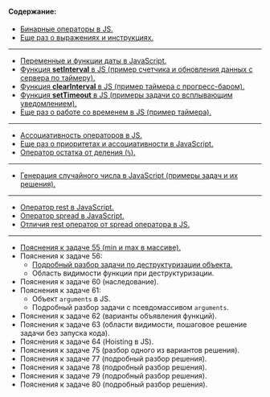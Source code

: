 #### Содержание:

- [Бинарные операторы в JS.](https://github.com/JcoderPaul/JS_LS_GREEN_BOOK/blob/master/Js_ls_tasks/DOC/BinaryOperators/JavaScriptBinaryOperators.md)
- [Еще раз о выражениях и инструкциях.](https://github.com/JcoderPaul/JS_LS_GREEN_BOOK/blob/master/Js_ls_tasks/DOC/ExpressionAndStatement/ExpressionAndStatementInJS.md)
---
- [Переменные и функции даты в JavaScript.](https://github.com/JcoderPaul/JS_LS_GREEN_BOOK/blob/master/Js_ls_tasks/DOC/DateTimeAPI/JavaScriptDateAPI.md)
- [Функция **setInterval** в JS (пример счетчика и обновления данных с сервера по таймеру).](https://github.com/JcoderPaul/JS_LS_GREEN_BOOK/blob/master/Js_ls_tasks/DOC/TimeFunction/JavaScriptSetInterval.md)
- [Функция **clearInterval** в JS (пример таймера с прогресс-баром).](https://github.com/JcoderPaul/JS_LS_GREEN_BOOK/blob/master/Js_ls_tasks/DOC/TimeFunction/JavaScriptClearInterval.md)
- [Функция **setTimeout** в JS (примеры задачи со всплывающим уведомлением).](https://github.com/JcoderPaul/JS_LS_GREEN_BOOK/blob/master/Js_ls_tasks/DOC/TimeFunction/JavaScriptSetTimeout.md)
- [Еще раз о работе со временем в JS (пример таймера).](https://github.com/JcoderPaul/JS_LS_GREEN_BOOK/blob/master/Js_ls_tasks/DOC/DateTimeAPI/TimeOnJS.md)
---
- [Ассоциативность операторов в JS.](https://github.com/JcoderPaul/JS_LS_GREEN_BOOK/blob/master/Js_ls_tasks/DOC/PriorityAndAssociativity/CheckOperatorAssociativity.md)
- [Еще раз о приоритетах и ассоциативности в JavaScript.](https://github.com/JcoderPaul/JS_LS_GREEN_BOOK/blob/master/Js_ls_tasks/DOC/PriorityAndAssociativity/PrecedenceAssociativityInJS.md)
- [Оператор остатка от деления (`%`).](https://github.com/JcoderPaul/JS_LS_GREEN_BOOK/blob/master/Js_ls_tasks/DOC/PriorityAndAssociativity/PriorityAssociativityRemainderOperator.md)
---
- [Генерация случайного числа в JavaScript (примеры задач и их решения).](https://github.com/JcoderPaul/JS_LS_GREEN_BOOK/blob/master/Js_ls_tasks/DOC/RandomNumberGenerator/JSRandomNumGen.md)
---
- [Оператор rest в JavaScript.](https://github.com/JcoderPaul/JS_LS_GREEN_BOOK/blob/master/Js_ls_tasks/DOC/RestAndSpredOperatorsOnJS/JavaScriptRestOperator.md)
- [Оператор spread в JavaScript.](https://github.com/JcoderPaul/JS_LS_GREEN_BOOK/blob/master/Js_ls_tasks/DOC/RestAndSpredOperatorsOnJS/SpredOperatorOnJavaScript.md)
- [Отличия rest оператор от spread оператора в JS.](https://github.com/JcoderPaul/JS_LS_GREEN_BOOK/blob/master/Js_ls_tasks/DOC/RestAndSpredOperatorsOnJS/DifferenceBetweenRestAndSpredOperatorOnJS.md)
---
- [Пояснения к задаче 55 (min и max в массиве).](./55_Task_Explanations/55_Task_extra_explanations.md)
- Пояснения к задаче 56:
  - [Подробный разбор задачи по деструктуризации объекта.](./56_Task_Explanations/56_Task_extra_explanations.md)
  - Область видимости функции при деструктуризации.
- Пояснения к задаче 60 (наследование).
- Пояснения к задаче 61:
  - Объект `arguments` в JS.
  - Подробный разбор задачи с псевдомассивом `arguments`.
- Пояснения к задаче 62 (варианты объявления функций).
- Пояснения к задаче 63 (области видимости, пошаговое решение задачи без запуска кода).
- Пояснения к задаче 64 (Hoisting в JS).
- Пояснения к задаче 75 (разбор одного из вариантов решения).
- Пояснения к задаче 77 (подробный разбор решения).
- Пояснения к задаче 78 (подробный разбор решения).
- Пояснения к задаче 79 (подробный разбор решения).
- Пояснения к задаче 80 (подробный разбор решения).